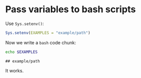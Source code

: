 # Pass variables to bash scripts

Use `Sys.setenv()`:


``` r
Sys.setenv(EXAMPLES = "example/path")
```

Now we write a `bash` code chunk:


``` bash
echo $EXAMPLES
```

```
## example/path
```

It works.
